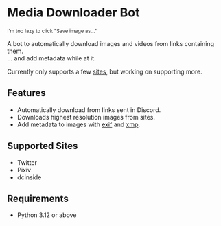 Media Downloader Bot
====================

<sub>I'm too lazy to click "Save image as..."</sub>

A bot to automatically download images and videos from links containing them. \
... and add metadata while at it.

Currently only supports a few [sites](#supported-sites), but working on supporting more.

Features
--------

- Automatically download from links sent in Discord.
- Downloads highest resolution images from sites.
- Add metadata to images with [exif](https://en.wikipedia.org/wiki/Exif) and [xmp](https://en.wikipedia.org/wiki/Extensible_Metadata_Platform).

Supported Sites
---------------

- Twitter
- Pixiv
- dcinside

Requirements
------------

- Python 3.12 or above


